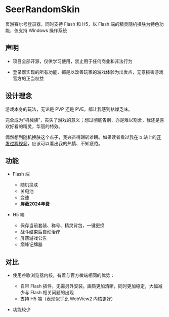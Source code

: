 # SeerRandomSkin

页游赛尔号登录器，同时支持 Flash 和 H5，以 Flash 端的精灵随机换肤为特色功能，仅支持 Windows 操作系统

## 声明

- 项目全部开源，仅供学习使用，禁止用于任何商业和非法行为

- 登录器实现的所有功能，都是以改善玩家的游戏体验为出发点，无意损害游戏官方的正当权益

## 设计理念

游戏本身的玩法，无论是 PVP 还是 PVE，都让我感到枯燥乏味。

完全成为“机械族”，丧失了游戏的意义；想过彻底告别，亦是难以割舍，我还是喜欢好看的精灵，华丽的特效。

偶然想到随机换肤这个点子，我兴奋得辗转难眠。如果读者看过我在 b 站上的[开发过程视频](https://space.bilibili.com/435657414/channel/seriesdetail?sid=4054521)，应该可以看出我的热情、不知疲倦。

## 功能

- Flash 端
  - 随机换肤
  - 关电池
  - 变速
  - **屏蔽2024年费**

- H5 端
  - 保存当前套装、称号、精灵背包，一键更换
  - 战斗结束后自动治疗
  - 屏蔽游戏公告
  - 巅峰记牌器

## 对比

- 使用谷歌浏览器内核，有着与官方微端相同的优势：
  - 自带 Flash 插件，无需另外安装。画质更加清晰，同时更加稳定，大幅减少与 Flash 相关问题的出现
  - 支持 H5 端（表现似乎比 WebView2 内核更好）

- 功能较少
